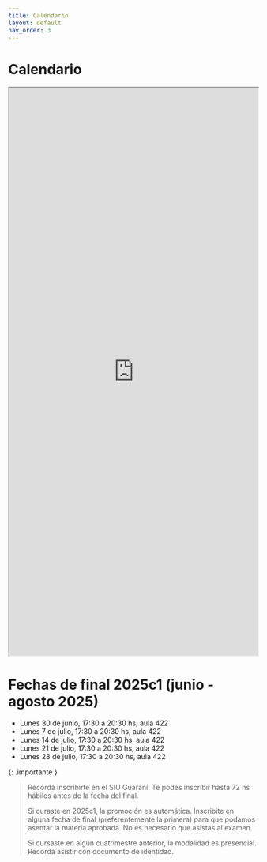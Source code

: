 ```yaml
---
title: Calendario
layout: default
nav_order: 3
---
```


# Calendario

<iframe src="https://docs.google.com/spreadsheets/d/e/2PACX-1vQhesbxSV8zpjqzfsy3eZbOAOQTSlwDuoFqAhpe_Rapz4dXHvbkeg7v0lsbl_ez3bI5xKzvYUwLnY8v/pubhtml?gid=1325843840&single=true" style="width: 100%; height: 1150px"></iframe>

# Fechas de final 2025c1 (junio - agosto 2025)

*  Lunes 30 de junio, 17:30 a 20:30 hs, aula 422
*  Lunes 7 de julio, 17:30 a 20:30 hs, aula 422
*  Lunes 14 de julio, 17:30 a 20:30 hs, aula 422
*  Lunes 21 de julio, 17:30 a 20:30 hs, aula 422
*  Lunes 28 de julio, 17:30 a 20:30 hs, aula 422

{: .importante }
> Recordá inscribirte en el SIU Guaraní. Te podés inscribir hasta 72 hs hábiles antes de la fecha del final.
>
> Si curaste en 2025c1, la promoción es automática. Inscribite en alguna fecha de final (preferentemente la primera) para que podamos asentar la materia aprobada. No es necesario que asistas al examen.
>
> Si cursaste en algún cuatrimestre anterior, la modalidad es presencial. Recordá asistir con documento de identidad.
